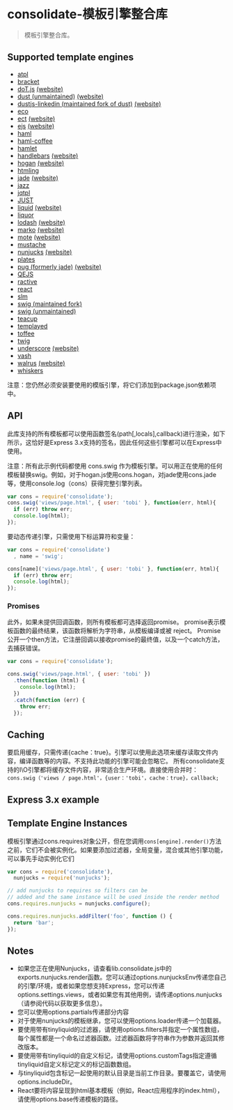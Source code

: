 # consolidate-模板引擎整合库
> 模板引擎整合库。

## Supported template engines
- [atpl](https://github.com/soywiz/atpl.js)
- [bracket](https://github.com/danlevan/bracket-template)
- [doT.js](https://github.com/olado/doT) [(website)](http://olado.github.io/doT/)
- [dust (unmaintained)](https://github.com/akdubya/dustjs) [(website)](http://akdubya.github.com/dustjs/)
- [dustjs-linkedin (maintained fork of dust)](https://github.com/linkedin/dustjs) [(website)](http://linkedin.github.io/dustjs/)
- [eco](https://github.com/sstephenson/eco)
- [ect](https://github.com/baryshev/ect) [(website)](http://ectjs.com/)
- [ejs](https://github.com/mde/ejs) [(website)](http://ejs.co/)
- [haml](https://github.com/visionmedia/haml.js)
- [haml-coffee](https://github.com/9elements/haml-coffee)
- [hamlet](https://github.com/gregwebs/hamlet.js)
- [handlebars](https://github.com/wycats/handlebars.js/) [(website)](http://handlebarsjs.com/)
- [hogan](https://github.com/twitter/hogan.js) [(website)](http://twitter.github.com/hogan.js/)
- [htmling](https://github.com/codemix/htmling)
- [jade](https://github.com/visionmedia/jade) [(website)](http://jade-lang.com/)
- [jazz](https://github.com/shinetech/jazz)
- [jqtpl](https://github.com/kof/jqtpl)
- [JUST](https://github.com/baryshev/just)
- [liquid](https://github.com/leizongmin/tinyliquid) [(website)](http://liquidmarkup.org/)
- [liquor](https://github.com/chjj/liquor)
- [lodash](https://github.com/bestiejs/lodash) [(website)](http://lodash.com/)
- [marko](https://github.com/marko-js/marko) [(website)](http://markojs.com/)
- [mote](https://github.com/satchmorun/mote) [(website)](http://satchmorun.github.io/mote/)
- [mustache](https://github.com/janl/mustache.js)
- [nunjucks](https://github.com/mozilla/nunjucks) [(website)](https://mozilla.github.io/nunjucks)
- [plates](https://github.com/flatiron/plates)
- [pug (formerly jade)](https://github.com/pugjs/pug) [(website)](http://jade-lang.com/)
- [QEJS](https://github.com/jepso/QEJS)
- [ractive](https://github.com/Rich-Harris/Ractive)
- [react](https://github.com/facebook/react)
- [slm](https://github.com/slm-lang/slm)
- [swig (maintained fork)](https://github.com/node-swig/swig-templates)
- [swig (unmaintained)](https://github.com/paularmstrong/swig)
- [teacup](https://github.com/goodeggs/teacup)
- [templayed](http://archan937.github.com/templayed.js/)
- [toffee](https://github.com/malgorithms/toffee)
- [twig](https://github.com/justjohn/twig.js)
- [underscore](https://github.com/documentcloud/underscore) [(website)](http://underscorejs.org/#template)
- [vash](https://github.com/kirbysayshi/vash)
- [walrus](https://github.com/jeremyruppel/walrus) [(website)](http://documentup.com/jeremyruppel/walrus/)
- [whiskers](https://github.com/gsf/whiskers.js)

注意：您仍然必须安装要使用的模版引擎，将它们添加到package.json依赖项中。

## API
此库支持的所有模板都可以使用函数签名(path[,locals],callback)进行渲染，如下所示，这恰好是Express 3.x支持的签名，因此任何这些引擎都可以在Express中使用。

注意：所有此示例代码都使用 cons.swig 作为模板引擎。可以用正在使用的任何模板替换swig。例如，对于hogan.js使用cons.hogan，对jade使用cons.jade等，使用console.log（cons）获得完整引擎列表。

```javascript
var cons = require('consolidate');
cons.swig('views/page.html', { user: 'tobi' }, function(err, html){
  if (err) throw err;
  console.log(html);
});
```
要动态传递引擎，只需使用下标运算符和变量：
```javascript
var cons = require('consolidate')
  , name = 'swig';

cons[name]('views/page.html', { user: 'tobi' }, function(err, html){
  if (err) throw err;
  console.log(html);
});
```

### Promises
此外，如果未提供回调函数，则所有模板都可选择返回promise。 promise表示模板函数的最终结果，该函数将解析为字符串，从模板编译或被 reject。 Promise公开一个then方法，它注册回调以接收promise的最终值，以及一个catch方法，去捕获错误。 

```javascript
var cons = require('consolidate');

cons.swig('views/page.html', { user: 'tobi' })
  .then(function (html) {
    console.log(html);
  })
  .catch(function (err) {
    throw err;
  });
```

## Caching
要启用缓存，只需传递{cache：true}。引擎可以使用此选项来缓存读取文件内容，编译函数等的内容。不支持此功能的引擎可能会忽略它。 所有consolidate支持的I\O引擎都将缓存文件内容，非常适合生产环境。直接使用合并时：
```cons.swig（'views / page.html'，{user：'tobi'，cache：true}，callback;```

## Express 3.x example
## Template Engine Instances
模板引擎通过cons.requires对象公开，但在您调用`cons[engine].render()`方法之前，它们不会被实例化。如果要添加过滤器，全局变量，混合或其他引擎功能，可以事先手动实例化它们

```javascript
var cons = require('consolidate'),
  nunjucks = require('nunjucks');

// add nunjucks to requires so filters can be
// added and the same instance will be used inside the render method
cons.requires.nunjucks = nunjucks.configure();

cons.requires.nunjucks.addFilter('foo', function () {
  return 'bar';
});
```

## Notes
- 如果您正在使用Nunjucks，请查看lib.consolidate.js中的exports.nunjucks.render函数。您可以通过options.nunjucksEnv传递您自己的引擎/环境，或者如果您想支持Express，您可以传递options.settings.views，或者如果您有其他用例，请传递options.nunjucks（请参阅代码以获取更多信息）。
- 您可以使用options.partials传递部分内容
- 对于使用nunjucks的模板继承，您可以使用options.loader传递一个加载器。
- 要使用带有tinyliquid的过滤器，请使用options.filters并指定一个属性数组，每个属性都是一个命名过滤器函数。过滤器函数将字符串作为参数并返回其修改版本。
- 要使用带有tinyliquid的自定义标记，请使用options.customTags指定遵循tinyliquid自定义标记定义的标记函数数组。
- 与tinyliquid包含标记一起使用的默认目录是当前工作目录。要覆盖它，请使用options.includeDir。
- React要将内容呈现到html基本模板（例如，React应用程序的index.html），请使用options.base传递模板的路径。

